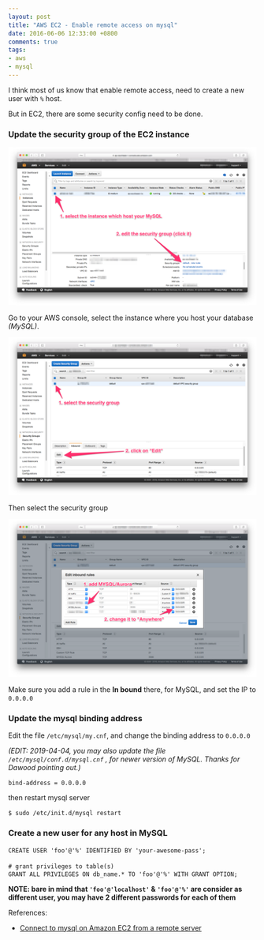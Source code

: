 ```yaml
---
layout: post
title: "AWS EC2 - Enable remote access on mysql"
date: 2016-06-06 12:33:00 +0800
comments: true
tags: 
- aws
- mysql
---
```


I think most of us know that enable remote access, need to create a new user with `%` host.

But in EC2, there are some security config need to be done.

### Update the security group of the EC2 instance

![EC2 instance list](/images/posts/2016-06-06-aws-ec2-enable-remote-access-on-mysql/instance-list.png)

Go to your AWS console, select the instance where you host your database _(MySQL)_.

![EC2 security group](/images/posts/2016-06-06-aws-ec2-enable-remote-access-on-mysql/security-group-inbound-list.png)

Then select the security group

![EC2 security group add rule](/images/posts/2016-06-06-aws-ec2-enable-remote-access-on-mysql/security-group-add-rule.png)

Make sure you add a rule in the **In bound** there, for MySQL, and set the IP to `0.0.0.0`

### Update the mysql binding address

Edit the file `/etc/mysql/my.cnf`, and change the binding address to `0.0.0.0`

_(EDIT: 2019-04-04, you may also update the file `/etc/mysql/conf.d/mysql.cnf`
, for newer version of MySQL. Thanks for Dawood pointing out.)_

```
bind-address = 0.0.0.0
```

then restart mysql server

```
$ sudo /etc/init.d/mysql restart
```

### Create a new user for any host in MySQL

```mysql
CREATE USER 'foo'@'%' IDENTIFIED BY 'your-awesome-pass';

# grant privileges to table(s)
GRANT ALL PRIVILEGES ON db_name.* TO 'foo'@'%' WITH GRANT OPTION;
```

**NOTE: bare in mind that `'foo'@'localhost'` & `'foo'@'%'` are consider as different user, you may have 2 different passwords for each of them**

References:

- [Connect to mysql on Amazon EC2 from a remote server](http://stackoverflow.com/questions/9766014/connect-to-mysql-on-amazon-ec2-from-a-remote-server/9983461#9983461)
